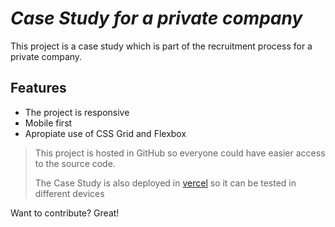 # _Case Study for a private company_

This project is a case study which is part of the recruitment process for a private company.

## Features

- The project is responsive
- Mobile first
- Apropiate use of CSS Grid and Flexbox 

> This project is hosted in GitHub so everyone 
> could have easier access to the source code.
> 
> The Case Study is also deployed in [vercel]
> so it can be tested in different devices



Want to contribute? Great!



[Vercel]: <https://case-study-max.vercel.app>
